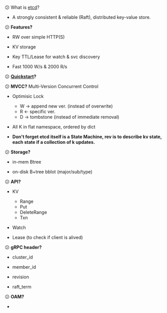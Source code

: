 :confused: What is [etcd](https://etcd.io/)?

- A strongly consistent & reliable (Raft), distributed key-value store.

  

:confused: **Features?**

- RW over simple HTTP(S)

- KV storage

- Key TTL/Lease for watch & svc discovery

- Fast 1000 W/s & 2000 R/s

  

:confused: **[Quickstart](https://github.com/KokoiRuby/docker/tree/main/etcd)?**



:confused: **MVCC?** Multi-Version Concurrent Control

- Optimisic Lock
  - W → append new ver. (instead of overwrite)
  - R ← specific ver.
  - D → tombstone (instead of immediate removal)
  
- All K in flat namespace, ordered by dict

- **Don't forget etcd itself is a State Machine, rev is to describe kv state, each state if a collection of k updates.**

  

:confused: **Storage?**

- in-mem Btree

- on-disk B+tree bblot (major/sub/type)

  

:confused: **API?**

- KV
  - Range
  - Put
  - DeleteRange
  - Txn
  
- Watch

- Lease (to check if client is alived)

  

:confused: **gRPC header?**

- cluster_id 

- member_id

- revision

- raft_term

  

:confused: **OAM?**

- 